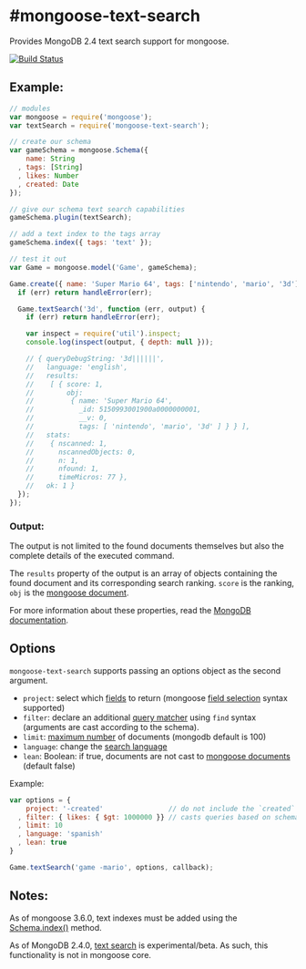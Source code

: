 #mongoose-text-search
======================

Provides MongoDB 2.4 text search support for mongoose.

[![Build Status](https://travis-ci.org/aheckmann/mongoose-text-search.png?branch=master)](https://travis-ci.org/aheckmann/mongoose-text-search)

## Example:

```js
// modules
var mongoose = require('mongoose');
var textSearch = require('mongoose-text-search');

// create our schema
var gameSchema = mongoose.Schema({
    name: String
  , tags: [String]
  , likes: Number
  , created: Date
});

// give our schema text search capabilities
gameSchema.plugin(textSearch);

// add a text index to the tags array
gameSchema.index({ tags: 'text' });

// test it out
var Game = mongoose.model('Game', gameSchema);

Game.create({ name: 'Super Mario 64', tags: ['nintendo', 'mario', '3d'] }, function (err) {
  if (err) return handleError(err);

  Game.textSearch('3d', function (err, output) {
    if (err) return handleError(err);

    var inspect = require('util').inspect;
    console.log(inspect(output, { depth: null }));

    // { queryDebugString: '3d||||||',
    //   language: 'english',
    //   results:
    //    [ { score: 1,
    //        obj:
    //         { name: 'Super Mario 64',
    //           _id: 5150993001900a0000000001,
    //           __v: 0,
    //           tags: [ 'nintendo', 'mario', '3d' ] } } ],
    //   stats:
    //    { nscanned: 1,
    //      nscannedObjects: 0,
    //      n: 1,
    //      nfound: 1,
    //      timeMicros: 77 },
    //   ok: 1 }
  });
});
```

### Output:

The output is not limited to the found documents themselves but also the complete details of the executed command.

The `results` property of the output is an array of objects containing the found document and its corresponding search ranking. `score` is the ranking, `obj` is the [mongoose document](http://mongoosejs.com/docs/documents.html).

For more information about these properties, read the [MongoDB documentation](http://docs.mongodb.org/manual/reference/text-search/#text-search-output).

## Options

`mongoose-text-search` supports passing an options object as the second argument.

- `project`: select which [fields](http://docs.mongodb.org/manual/reference/command/text/) to return (mongoose [field selection](http://mongoosejs.com/docs/api.html#query_Query-select) syntax supported)
- `filter`: declare an additional [query matcher](http://docs.mongodb.org/manual/reference/command/text/) using `find` syntax (arguments are cast according to the schema).
- `limit`: [maximum number](http://docs.mongodb.org/manual/reference/command/text/) of documents (mongodb default is 100)
- `language`: change the [search language](http://docs.mongodb.org/manual/reference/command/text/)
- `lean`: Boolean: if true, documents are not cast to [mongoose documents](http://mongoosejs.com/docs/documents.html) (default false)

Example:

```js
var options = {
    project: '-created'                // do not include the `created` property
  , filter: { likes: { $gt: 1000000 }} // casts queries based on schema
  , limit: 10
  , language: 'spanish'
  , lean: true
}

Game.textSearch('game -mario', options, callback);
```

## Notes:

As of mongoose 3.6.0, text indexes must be added using the [Schema.index()](http://mongoosejs.com/docs/api.html#schema_Schema-index) method.

As of MongoDB 2.4.0, [text search](http://docs.mongodb.org/manual/applications/text-search/) is experimental/beta. As such, this functionality is not in mongoose core.
